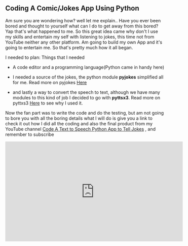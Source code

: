 ## Coding A Comic/Jokes App Using Python

Am sure you are wondering how? well let me explain..
Have you ever been bored and thought to yourself what can I do to get away from this bored? Yap that's what happened to me.
So this great idea came why don't I use my skills and entertain my self with listening to jokes, this time not from YouTube neither any other platform. Am going to build my own App and it's going to entertain me.
So that's pretty much how it all began.

I needed to plan: Things that I needed 

- A code editor and a programming language(Python came in handy here)

- I needed a source of the jokes, the python module **pyjokes** simplified all for me. Read more on pyjokes [Here](https://pypi.org/project/pyjokes/) 

- and lastly a way to convert the speech to text, although we have many modules to this kind of job I decided to go with **pyttsx3**. Read more on pyttxs3 [Here](https://pypi.org/project/pyttsx3/)  to see why I used it.

Now the fan part was to write the code and do the testing, but am not going to bore you with all the boring details what I will do is give you a link to check it out how I did all the coding and also the final product from my YouTube channel 
 [Code A Text to Speech Python App to Tell Jokes](https://www.youtube.com/watch?v=VaKGex5ZJcQ&t=237s) , 
and remember to subscribe

<iframe width="560" height="315" src="https://www.youtube.com/embed/VaKGex5ZJcQ" frameborder="0" allow="accelerometer; autoplay; clipboard-write; encrypted-media; gyroscope; picture-in-picture" allowfullscreen></iframe>




